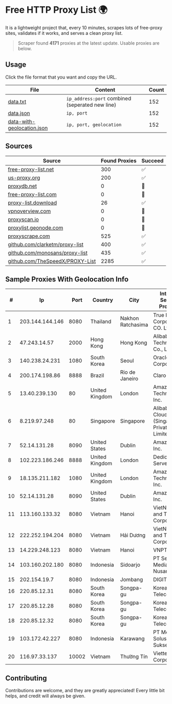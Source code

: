 
# Free HTTP Proxy List 🌍

It is a lightweight project that, every 10 minutes, scrapes lots of free-proxy sites, validates if it works, and serves a clean proxy list.


> Scraper found **4171** proxies at the latest update. Usable proxies are below.

## Usage

Click the file format that you want and copy the URL.


|File|Content|Count|
|----|-------|-----|
|[data.txt](https://raw.githubusercontent.com/themiralay/Proxy-List-World/master/data.txt)|`ip_address:port` combined (seperated new line)|152|
|[data.json](https://raw.githubusercontent.com/themiralay/Proxy-List-World/master/data.json)|`ip, port`|152|
|[data-with-geolocation.json](https://raw.githubusercontent.com/themiralay/Proxy-List-World/master/data-with-geolocation.json)|`ip, port, geolocation`|152|

## Sources

|Source|Found Proxies|Succeed|
|------|-------------|-------|
|[free-proxy-list.net](https://free-proxy-list.net)|300|✅|
|[us-proxy.org](https://www.us-proxy.org)|200|✅|
|[proxydb.net](http://proxydb.net)|0|🚫|
|[free-proxy-list.com](https://free-proxy-list.com/?page=&port=&type%5B%5D=http&type%5B%5D=https&up_time=0&search=Search)|0|🚫|
|[proxy-list.download](https://www.proxy-list.download/HTTP)|26|✅|
|[vpnoverview.com](https://vpnoverview.com/privacy/anonymous-browsing/free-proxy-servers)|0|🚫|
|[proxyscan.io](https://www.proxyscan.io)|0|🚫|
|[proxylist.geonode.com](https://proxylist.geonode.com/api/proxy-list?limit=300&page=1&sort_by=lastChecked&sort_type=desc&protocols=http,https)|0|🚫|
|[proxyscrape.com](https://api.proxyscrape.com/v2/?request=displayproxies&protocol=http&timeout=10000&country=all&ssl=all&anonymity=all)|525|✅|
|[github.com/clarketm/proxy-list](https://raw.githubusercontent.com/clarketm/proxy-list/master/proxy-list-raw.txt)|400|✅|
|[github.com/monosans/proxy-list](https://raw.githubusercontent.com/monosans/proxy-list/main/proxies/http.txt)|435|✅|
|[github.com/TheSpeedX/PROXY-List](https://raw.githubusercontent.com/TheSpeedX/PROXY-List/master/http.txt)|2285|✅|


## Sample Proxies With Geolocation Info

|#|Ip|Port|Country|City|Internet Service Provider|
|-|--|----|-------|----|-------------------------|
|1|203.144.144.146|8080|Thailand|Nakhon Ratchasima|True Internet Corporation CO. Ltd.|
|2|47.243.14.57|2000|Hong Kong|Hong Kong|Alibaba (US) Technology Co., Ltd.|
|3|140.238.24.231|1080|South Korea|Seoul|Oracle Corporation|
|4|200.174.198.86|8888|Brazil|Rio de Janeiro|Claro S.A|
|5|13.40.239.130|80|United Kingdom|London|Amazon Technologies Inc.|
|6|8.219.97.248|80|Singapore|Singapore|Alibaba Cloud (Singapore) Private Limited|
|7|52.14.131.28|8090|United States|Dublin|Amazon.com, Inc.|
|8|102.223.186.246|8888|United Kingdom|London|Dedicated Servers|
|9|18.135.211.182|1080|United Kingdom|London|Amazon Technologies Inc.|
|10|52.14.131.28|8090|United States|Dublin|Amazon.com, Inc.|
|11|113.160.133.32|8080|Vietnam|Hanoi|VietNam Post and Telecom Corporation|
|12|222.252.194.204|8080|Vietnam|Hải Dương|VietNam Post and Telecom Corporation|
|13|14.229.248.123|8080|Vietnam|Hanoi|VNPT|
|14|103.160.202.180|8080|Indonesia|Sidoarjo|PT Sembilan Mediadata Nusaraya|
|15|202.154.19.7|8080|Indonesia|Jombang|DIGITNET|
|16|220.85.12.31|8080|South Korea|Songpa-gu|Korea Telecom|
|17|220.85.12.28|8080|South Korea|Songpa-gu|Korea Telecom|
|18|220.85.12.32|8080|South Korea|Songpa-gu|Korea Telecom|
|19|103.172.42.227|8080|Indonesia|Karawang|PT Media Solusi Sukses|
|20|116.97.33.137|10002|Vietnam|Thường Tín|Viettel Corporation|



## Contributing

Contributions are welcome, and they are greatly appreciated! Every
little bit helps, and credit will always be given.

